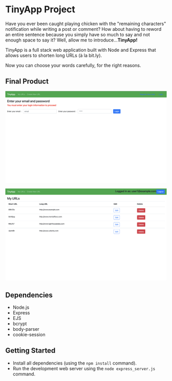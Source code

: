 # TinyApp Project

Have you ever been caught playing chicken with the "remaining characters" notification while writing a post or comment? How about having to reword an entire sentence because you simply have so much to say and not enough space to say it? Well, allow me to introduce...**TinyApp!**

TinyApp is a full stack web application built with Node and Express that allows users to shorten long URLs (à la bit.ly).

Now you can choose your words carefully, for the right reasons.

## Final Product

!["screenshot description"](https://github.com/TheScharf/tinyapp/blob/master/docs/login-page.png?raw=true)

!["screenshot description"](https://github.com/TheScharf/tinyapp/blob/master/docs/urls-page.png?raw=true)

## Dependencies

- Node.js
- Express
- EJS
- bcrypt
- body-parser
- cookie-session

## Getting Started

- Install all dependencies (using the `npm install` command).
- Run the development web server using the `node express_server.js` command.